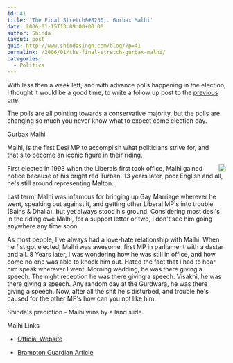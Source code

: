 ```yaml
---
id: 41
title: 'The Final Stretch&#8230;. Gurbax Malhi'
date: 2006-01-15T13:09:00+00:00
author: Shinda
layout: post
guid: http://www.shindasingh.com/blog/?p=41
permalink: /2006/01/the-final-stretch-gurbax-malhi/
categories:
  - Politics
---
```

With less then a week left, and with advance polls happening in the election, I thought it would be a good time, to write a follow up post to the [previous one](http://www.shindasingh.com/blog/2005/12/political-mess.html).

The polls are all pointing towards a conservative majority, but the polls are changing so much you never know what to expect come election day.

Gurbax Malhi
  
Malhi, is the first Desi MP to accomplish what politicians strive for, and that's to become an iconic figure in their riding.

[<img border="0" align="right" src="http://www.shindasingh.com/blog/uploaded_images/Malhi_Gurbax-762085.gif" />](http://www.shindasingh.com/blog/uploaded_images/Malhi_Gurbax-764483.gif)First elected in 1993 when the Liberals first took office, Malhi gained notice because of his bright red Turban. 13 years later, poor English and all, he's still around representing Malton.

Last term, Malhi was infamous for bringing up Gay Marriage wherever he went, speaking out against it, and getting other Liberal MP's into trouble (Bains & Dhalla), but yet always stood his ground. Considering most desi's in the riding owe Malhi, for a support letter or two, I don't see him going anywhere any time soon.

As most people, I've always had a love-hate relationship with Malhi. When he fist got elected, Malhi was awesome, first MP in parliament with a dastar and all. 8 Years later, I was wondering how he was still in office, and how come no one was able to knock him out. Hated the fact that I had to hear him speak wherever I went. Morning wedding, he was there giving a speech. The night reception he was there giving a speech. Visakhi, he was there giving a speech. Any random day at the Gurdwara, he was there giving a speech. Now, after all the shit he's disturbed, and trouble he's caused for the other MP's how can you not like him.

Shinda's prediction - Malhi wins by a land slide.

Malhi Links
  
- [Official Website](http://gurbaxsinghmalhi.ca/)
  
- [Brampton Guardian Article](http://www.northpeel.com/br/election2006/bgm/story/3254858p-3769139c.html)